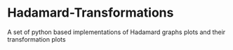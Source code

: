 # Hadamard-Transformations
A set of python based implementations of Hadamard graphs plots and their transformation plots
